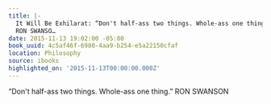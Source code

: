 ```yaml
---
title: |-
  It Will Be Exhilarat: “Don't half-ass two things. Whole-ass one thing.”
  RON SWANSO…
date: 2015-11-13 19:02:00 -05:00
book_uuid: 4c5af46f-6980-4aa9-b254-e5a22150cfaf
location: Philosophy
source: ibooks
highlighted_on: '2015-11-13T00:00:00.000Z'
---
```


“Don't half-ass two things. Whole-ass one thing.”
RON SWANSON